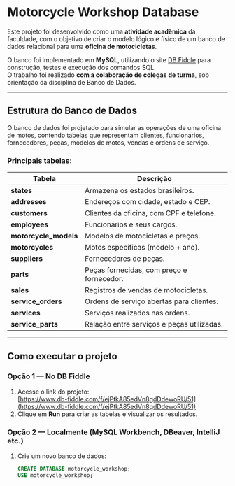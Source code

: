 #  Motorcycle Workshop Database

Este projeto foi desenvolvido como uma **atividade acadêmica** da faculdade, com o objetivo de criar o modelo lógico e físico de um banco de dados relacional para uma **oficina de motocicletas**.  

O banco foi implementado em **MySQL**, utilizando o site [DB Fiddle](https://www.db-fiddle.com/f/ejPtkA85edVn8gdDdewoRU/51) para construção, testes e execução dos comandos SQL.  
O trabalho foi realizado **com a colaboração de colegas de turma**, sob orientação da disciplina de Banco de Dados.

---

##  Estrutura do Banco de Dados

O banco de dados foi projetado para simular as operações de uma oficina de motos, contendo tabelas que representam clientes, funcionários, fornecedores, peças, modelos de motos, vendas e ordens de serviço.

### Principais tabelas:

| Tabela | Descrição |
|--------|------------|
| **states**            | Armazena os estados brasileiros.           |
| **addresses**         | Endereços com cidade, estado e CEP.        |
| **customers**         | Clientes da oficina, com CPF e telefone.   |
| **employees**         | Funcionários e seus cargos.                |
| **motorcycle_models** | Modelos de motocicletas e preços.          |
| **motorcycles**       | Motos específicas (modelo + ano).          |
| **suppliers**         | Fornecedores de peças.                     |
| **parts**             | Peças fornecidas, com preço e fornecedor.  |
| **sales**             | Registros de vendas de motocicletas.       |
| **service_orders**    | Ordens de serviço abertas para clientes.   |
| **services**          | Serviços realizados nas ordens.            |
| **service_parts**     | Relação entre serviços e peças utilizadas. |

---

##  Como executar o projeto

### Opção 1 — No **DB Fiddle**
1. Acesse o link do projeto:  
    [https://www.db-fiddle.com/f/ejPtkA85edVn8gdDdewoRU/51](https://www.db-fiddle.com/f/ejPtkA85edVn8gdDdewoRU/51)
2. Clique em **Run** para criar as tabelas e visualizar os resultados.

### Opção 2 — Localmente (MySQL Workbench, DBeaver, IntelliJ etc.)
1. Crie um novo banco de dados:
   ```sql
   CREATE DATABASE motorcycle_workshop;
   USE motorcycle_workshop;
